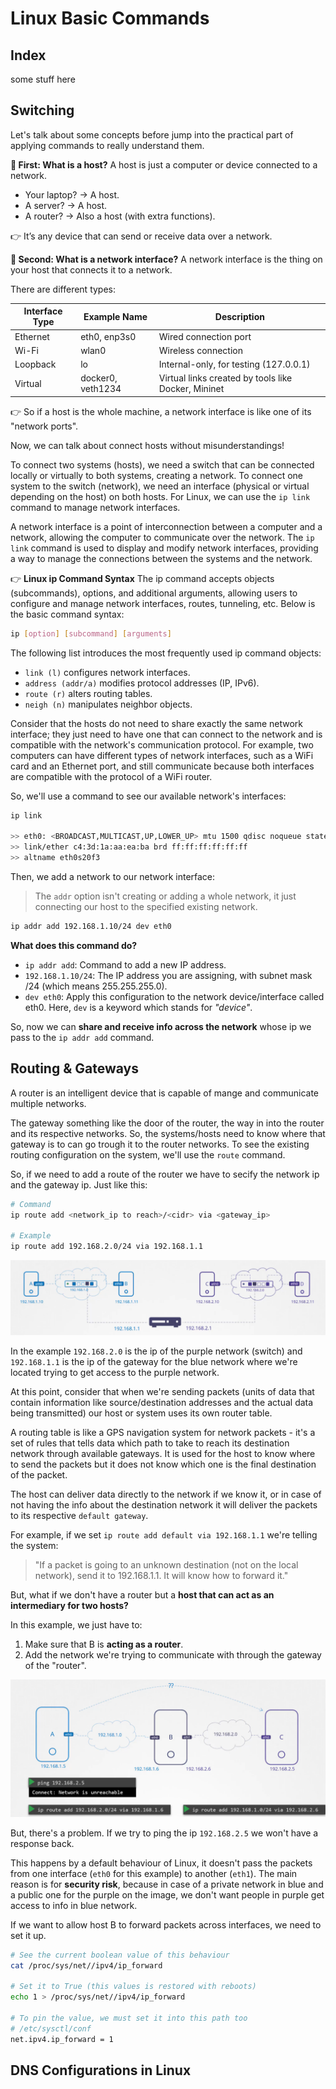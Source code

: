 # Linux Basic Commands

## Index
some stuff here

## Switching

Let's talk about some concepts before jump into the practical part of applying commands to really understand them.

**🧠 First: What is a host?**
A host is just a computer or device connected to a network.
- Your laptop? → A host.
- A server? → A host.
- A router? → Also a host (with extra functions).

👉 It’s any device that can send or receive data over a network.

**🧩 Second: What is a network interface?**
A network interface is the thing on your host that connects it to a network.

There are different types:

| Interface Type | Example Name | Description |
|----------------|--------------|-------------|
| Ethernet       | eth0, enp3s0 | Wired connection port |
| Wi-Fi          | wlan0        | Wireless connection |
| Loopback       | lo           | Internal-only, for testing (127.0.0.1) |
| Virtual        | docker0, veth1234 | Virtual links created by tools like Docker, Mininet |

👉 So if a host is the whole machine, a network interface is like one of its "network ports".

Now, we can talk about connect hosts without misunderstandings!

To connect two systems (hosts), we need a switch that can be connected locally or virtually to both systems, creating a network. To connect one system to the switch (network), we need an interface (physical or virtual depending on the host) on both hosts. For Linux, we can use the `ip link` command to manage network interfaces. 

A network interface is a point of interconnection between a computer and a network, allowing the computer to communicate over the network. The `ip link` command is used to display and modify network interfaces, providing a way to manage the connections between the systems and the network.

👉 **Linux ip Command Syntax**
The ip command accepts objects (subcommands), options, and additional arguments, allowing users to configure and manage network interfaces, routes, tunneling, etc. Below is the basic command syntax:

```bash
ip [option] [subcommand] [arguments]
```

The following list introduces the most frequently used ip command objects:

- `link (l)` configures network interfaces.
- `address (addr/a)` modifies protocol addresses (IP, IPv6).
- `route (r)` alters routing tables.
- `neigh (n)` manipulates neighbor objects.

Consider that the hosts do not need to share exactly the same network interface; they just need to have one that can connect to the network and is compatible with the network's communication protocol. For example, two computers can have different types of network interfaces, such as a WiFi card and an Ethernet port, and still communicate because both interfaces are compatible with the protocol of a WiFi router.

So, we'll use a command to see our available network's interfaces:

```bash
ip link

>> eth0: <BROADCAST,MULTICAST,UP,LOWER_UP> mtu 1500 qdisc noqueue state UP mode DORMANT group default qlen 1000
>> link/ether c4:3d:1a:aa:ea:ba brd ff:ff:ff:ff:ff:ff
>> altname eth0s20f3

```

Then, we add a network to our network interface:
> The `addr` option isn't creating or adding a whole network, it just connecting our host to the specified existing network.

```bash
ip addr add 192.168.1.10/24 dev eth0
```
**What does this command do?**
- `ip addr add`: Command to add a new IP address.
- `192.168.1.10/24`: The IP address you are assigning, with subnet mask /24 (which means 255.255.255.0).
- `dev eth0`: Apply this configuration to the network device/interface called eth0. Here, `dev` is a keyword which stands for *"device"*.

So, now we can **share and receive info across the network** whose ip we pass to the `ip addr add` command.

## Routing & Gateways
A router is an intelligent device that is capable of mange and communicate multiple networks.

The gateway something like the door of the router, the way in into the router and its respective networks.
So, the systems/hosts need to know where that gateway is to can go trough it to the router networks.
To see the existing routing configuration on the system, we'll use the `route` command.

So, if we need to add a route of the router we have to secify the network ip and the gateway ip. Just like this:

```bash
# Command
ip route add <network_ip to reach>/<cidr> via <gateway_ip>

# Example
ip route add 192.168.2.0/24 via 192.168.1.1
```

<p align="center">
  <img src="../../img/example_routing.png" alt="img">
</p>

In the example `192.168.2.0` is the ip of the purple network (switch) and `192.168.1.1` is the ip of the gateway for the blue network where we're located trying to get access to the purple network.

At this point, consider that when we're sending packets (units of data that contain information like source/destination addresses and the actual data being transmitted) our host or system uses its own router table.

A routing table is like a GPS navigation system for network packets - it's a set of rules that tells data which path to take to reach its destination network through available gateways. It is used for the host to know where to send the packets but it does not know which one is the final destination of the packet.

The host can deliver data directly to the network if we know it, or in case of not having the info about the destination network it will deliver the packets to its respective `default gateway`.

For example, if we set `ip route add default via 192.168.1.1` we're telling the system:
> "If a packet is going to an unknown destination (not on the local network), send it to 192.168.1.1. It will know how to forward it."

But, what if we don't have a router but a **host that can act as an intermediary for two hosts?**

In this example, we just have to:
1. Make sure that B is **acting as a router**.
2. Add the network we're trying to communicate with through the gateway of the "router".

<p align="center">
  <img src="../../img/host_as_router.png" alt="img">
</p>

But, there's a problem. If we try to ping the ip `192.168.2.5` we won't have a response back.

This happens by a default behaviour of Linux, it doesn't pass the packets from one interface (`eth0` for this example) to another (`eth1`). The main reason is for **security risk**, because in case of a private network in blue and a public one for the purple on the image, we don't want people in purple get access to info in blue network.

If we want to allow host B to forward packets across interfaces, we need to set it up.

```bash
# See the current boolean value of this behaviour
cat /proc/sys/net//ipv4/ip_forward

# Set it to True (this values is restored with reboots)
echo 1 > /proc/sys/net//ipv4/ip_forward

# To pin the value, we must set it into this path too
# /etc/sysctl/conf
net.ipv4.ip_forward = 1
```

## DNS Configurations in Linux

















